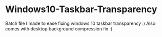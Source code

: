 # Windows10-Taskbar-Transparency

Batch file I made to ease fixing windows 10 taskbar transparency :)
Also comes with desktop background compression fix :)
